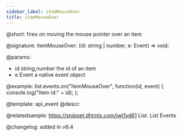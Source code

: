 ```yaml
---
sidebar_label: itemMouseOver
title: itemMouseOver
---          
```


@short: fires on moving the mouse pointer over an item

@signature: itemMouseOver: (id: string | number, e: Event) => void;

@params:
- id   		string,number			the id of an item
- e			Event					a native event object

@example:
list.events.on("ItemMouseOver", function(id, event) {
    console.log("Item id:" + id);
);


@template: api_event
@descr:



@relatedsample: https://snippet.dhtmlx.com/iwt1yd61	List. List Events

@changelog: added in v6.4